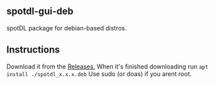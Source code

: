 ## spotdl-gui-deb
spotDL package for debian-based distros.

## Instructions

Download it from the [Releases.](https://www.github.com/Ebr4568/spotdl-gui-deb/releases)
When it's finished downloading run ```apt install ./spotdl_x.x.x.deb```
Use sudo (or doas) if you arent root.
